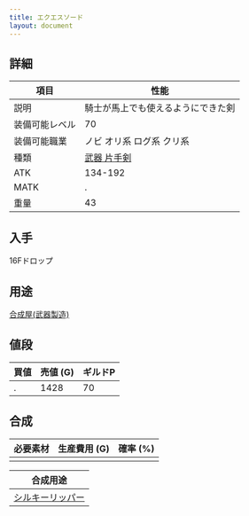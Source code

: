 ```yaml
---
title: エクエスソード
layout: document
---
```

## 詳細


|項目|性能|
|---|---|
|説明|騎士が馬上でも使えるようにできた剣|
|装備可能レベル|70|
|装備可能職業|ノビ オリ系 ログ系 クリ系|
|種類|[武器 片手剣](武器(片手剣))|
|ATK|134-192|
|MATK|.|
|重量|43|

## 入手

16Fドロップ

## 用途

[合成屋(武器製造)](合成屋(武器製造))

## 値段


|買値|売値 (G)|ギルドP|
|---|---|---|
|.|1428|70|
	

## 合成


|必要素材|生産費用 (G)|確率 (%)|
|---|---|---|
||||


|合成用途|
|---|
|[シルキーリッパー](シルキーリッパー)|